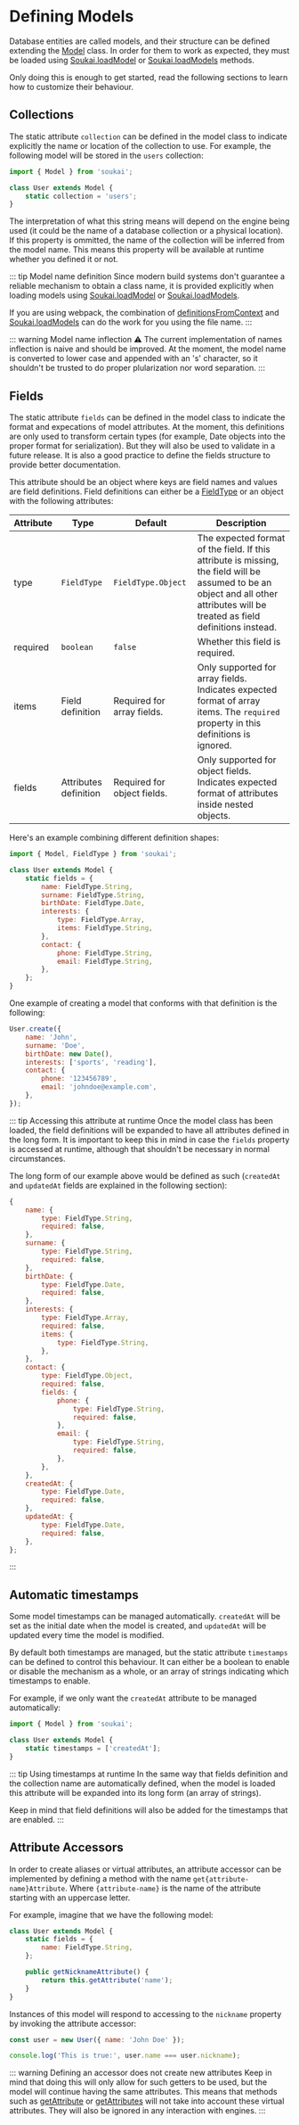 # Defining Models

Database entities are called models, and their structure can be defined extending the [Model](/api/classes/models.model.html) class. In order for them to work as expected, they must be loaded using [Soukai.loadModel](/api/classes/reflection-45.soukai.html#loadmodel) or [Soukai.loadModels](/api/classes/reflection-45.soukai.html#loadmodels) methods.

Only doing this is enough to get started, read the following sections to learn how to customize their behaviour.

## Collections

The static attribute `collection` can be defined in the model class to indicate explicitly the name or location of the collection to use. For example, the following model will be stored in the `users` collection:

```javascript
import { Model } from 'soukai';

class User extends Model {
    static collection = 'users';
}
```

The interpretation of what this string means will depend on the engine being used (it could be the name of a database collection or a physical location). If this property is ommitted, the name of the collection will be inferred from the model name. This means this property will be available at runtime whether you defined it or not.

::: tip Model name definition
Since modern build systems don't guarantee a reliable mechanism to obtain a class name, it is provided explicitly when loading models using [Soukai.loadModel](/api/classes/reflection-45.soukai.html#loadmodel) or [Soukai.loadModels](/api/classes/reflection-45.soukai.html#loadmodels).

If you are using webpack, the combination of [definitionsFromContext](/api/modules/utils.html#definitionsfromcontext) and [Soukai.loadModels](/api/classes/reflection-45.soukai.html#loadmodels) can do the work for you using the file name.
:::

::: warning Model name inflection
:warning: The current implementation of names inflection is naive and should be improved. At the moment, the model name is converted to lower case and appended with an 's' character, so it shouldn't be trusted to do proper plularization nor word separation.
:::

## Fields

The static attribute `fields` can be defined in the model class to indicate the format and expecations of model attributes. At the moment, this definitions are only used to transform certain types (for example, Date objects into the proper format for serialization). But they will also be used to validate in a future release. It is also a good practice to define the fields structure to provide better documentation.

This attribute should be an object where keys are field names and values are field definitions. Field definitions can either be a [FieldType](/api/enums/models.fieldtype.html) or an object with the following attributes:

| Attribute | Type | Default | Description |
| --------- | ---- | ------- | ----------- |
| type | `FieldType` | `FieldType.Object` | The expected format of the field. If this attribute is missing, the field will be assumed to be an object and all other attributes will be treated as field definitions instead. |
| required | `boolean` | `false` | Whether this field is required. |
| items | Field definition | Required for array fields. | Only supported for array fields. Indicates expected format of array items. The `required` property in this definitions is ignored. |
| fields | Attributes definition | Required for object fields. | Only supported for object fields. Indicates expected format of attributes inside nested objects. |

Here's an example combining different definition shapes:

```javascript
import { Model, FieldType } from 'soukai';

class User extends Model {
    static fields = {
        name: FieldType.String,
        surname: FieldType.String,
        birthDate: FieldType.Date,
        interests: {
            type: FieldType.Array,
            items: FieldType.String,
        },
        contact: {
            phone: FieldType.String,
            email: FieldType.String,
        },
    };
}
```

One example of creating a model that conforms with that definition is the following:

```javascript
User.create({
    name: 'John',
    surname: 'Doe',
    birthDate: new Date(),
    interests: ['sports', 'reading'],
    contact: {
        phone: '123456789',
        email: 'johndoe@example.com',
    },
});
```

::: tip Accessing this attribute at runtime
Once the model class has been loaded, the field definitions will be expanded to have all attributes defined in the long form. It is important to keep this in mind in case the `fields` property is accessed at runtime, although that shouldn't be necessary in normal circumstances.

The long form of our example above would be defined as such (`createdAt` and `updatedAt` fields are explained in the following section):

```javascript
{
    name: {
        type: FieldType.String,
        required: false,
    },
    surname: {
        type: FieldType.String,
        required: false,
    },
    birthDate: {
        type: FieldType.Date,
        required: false,
    },
    interests: {
        type: FieldType.Array,
        required: false,
        items: {
            type: FieldType.String,
        },
    },
    contact: {
        type: FieldType.Object,
        required: false,
        fields: {
            phone: {
                type: FieldType.String,
                required: false,
            },
            email: {
                type: FieldType.String,
                required: false,
            },
        },
    },
    createdAt: {
        type: FieldType.Date,
        required: false,
    },
    updatedAt: {
        type: FieldType.Date,
        required: false,
    },
};
```
:::

## Automatic timestamps

Some model timestamps can be managed automatically. `createdAt` will be set as the initial date when the model is created, and `updatedAt` will be updated every time the model is modified.

By default both timestamps are managed, but the static attribute `timestamps` can be defined to control this behaviour. It can either be a boolean to enable or disable the mechanism as a whole, or an array of strings indicating which timestamps to enable.

For example, if we only want the `createdAt` attribute to be managed automatically:

```javascript
import { Model } from 'soukai';

class User extends Model {
    static timestamps = ['createdAt'];
}
```

::: tip Using timestamps at runtime
In the same way that fields definition and the collection name are automatically defined, when the model is loaded this attribute will be expanded into its long form (an array of strings).

Keep in mind that field definitions will also be added for the timestamps that are enabled.
:::

## Attribute Accessors

In order to create aliases or virtual attributes, an attribute accessor can be implemented by defining a method with the name `get{attribute-name}Attribute`. Where `{attribute-name}` is the name of the attribute starting with an uppercase letter.

For example, imagine that we have the following model:

```javascript
class User extends Model {
    static fields = {
        name: FieldType.String,
    };

    public getNicknameAttribute() {
        return this.getAttribute('name');
    }
}
```

Instances of this model will respond to accessing to the `nickname` property by invoking the attribute accessor:

```javascript
const user = new User({ name: 'John Doe' });

console.log('This is true:', user.name === user.nickname);
```

::: warning Defining an accessor does not create new attributes
Keep in mind that doing this will only allow for such getters to be used, but the model will continue having the same attributes. This means that methods such as [getAttribute](/api/classes/models.model.html#getattribute) or [getAttributes](/api/classes/models.model.html#getattributes) will not take into account these virtual attributes. They will also be ignored in any interaction with engines.
:::
